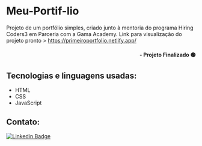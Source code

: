 # Meu-Portif-lio

Projeto de um portfólio simples, criado junto à mentoria do programa Hiring Coders3 em Parceria com a Gama Academy.
Link para visualização do projeto pronto > https://primeiroportfolio.netlify.app/


#### <div align="right">- Projeto Finalizado 🟢 <div>

## Tecnologias e linguagens usadas:
- HTML
- CSS
- JavaScript

## Contato:
[![Linkedin Badge](https://img.shields.io/badge/-LinkedIn-blue?style=flat-square&logo=Linkedin&logoColor=white&link=https://www.linkedin.com/in/nilmara-martins-933433144/)]( https://www.linkedin.com/in/nilmara-martins-933433144/)
